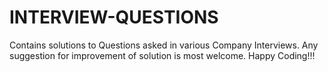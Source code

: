 # INTERVIEW-QUESTIONS
Contains solutions to Questions asked in various Company Interviews.
Any suggestion for improvement of solution is most welcome.
Happy Coding!!!
